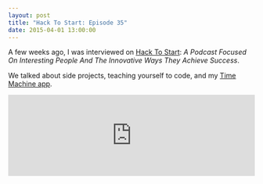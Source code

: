 ```yaml
---
layout: post
title: "Hack To Start: Episode 35"
date: 2015-04-01 13:00:00
---
```


A few weeks ago, I was interviewed on [Hack To Start](http://hacktostart.com/tom-meagher/ "Hack To Start Ep. 35 - Tom Meagher"): *A Podcast Focused On Interesting People And The Innovative Ways They Achieve Success*.

We talked about side projects, teaching yourself to code, and my [Time Machine app](https://itunes.apple.com/us/app/time-machine-re-discover-best/id956311358/ "Time Machine").

<iframe width="100%" height="166" scrolling="no" frameborder="no" src="https://w.soundcloud.com/player/?url=https%3A//api.soundcloud.com/tracks/194860684&color=ff5500"></iframe>